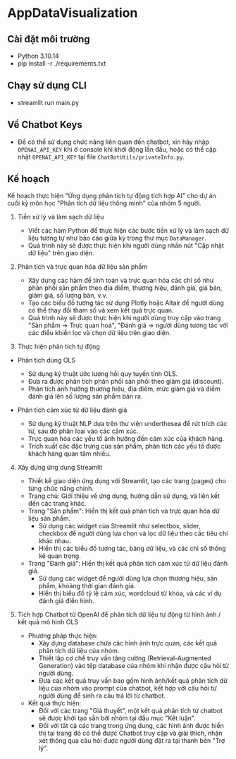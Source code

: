 # AppDataVisualization

## Cài đặt môi trường
- Python 3.10.14
- pip install -r ./requirements.txt

## Chạy sử dụng CLI
- streamlit run main.py

## Về Chatbot Keys
- Để có thể sử dụng chức năng liên quan đến chatbot, xin hãy nhập `OPENAI_API_KEY` khi ở console khi khởi động lần đầu, hoặc có thể cập nhật `OPENAI_API_KEY` tại file `ChatBotUtils/privateInfo.py`.

## Kế hoạch
Kế hoạch thực hiện "Ứng dụng phân tích tự động tích hợp AI" cho dự án cuối kỳ môn học "Phân tích dữ liệu thông minh" của nhóm 5 người.

1. Tiền xử lý và làm sạch dữ liệu
   - Viết các hàm Python để thực hiện các bước tiền xử lý và làm sạch dữ liệu tương tự như báo cáo giữa kỳ trong thư mục `DataManager`.
   - Quá trình này sẽ được thực hiện khi người dùng nhấn nút "Cập nhật dữ liệu" trên giao diện. 

2. Phân tích và trực quan hóa dữ liệu sản phẩm
   - Xây dựng các hàm để tính toán và trực quan hóa các chỉ số như phân phối sản phẩm theo địa điểm, thương hiệu, đánh giá, giá bán, giảm giá, số lượng bán, v.v.
   - Tạo các biểu đồ tương tác sử dụng Plotly hoặc Altair để người dùng có thể thay đổi tham số và xem kết quả trực quan.
   - Quá trình này sẽ được thực hiện khi người dùng truy cập vào trang "Sản phẩm -> Trực quan hoá", "Đánh giá -> người dùng tương tác với các điều khiển lọc và chọn dữ liệu trên giao diện.

3. Thực hiện phân tích tự động
  - Phân tích dùng OLS
    - Sử dụng kỹ thuật ước lượng hồi quy tuyến tính OLS.
    - Đưa ra được phân tích phân phối sản phối theo giảm giá (discount).
    - Phân tích ảnh hưởng thương hiệu, địa điêm, mức giảm giá và điểm đánh giá lên số lượng sản phẩm bán ra.

  - Phân tích cảm xúc từ dữ liệu đánh giá
    - Sử dụng kỹ thuật NLP dựa trên thư viện underthesea để rút trích các từ, sau đó phân loại vào các cảm xúc.
    - Trực quan hóa các yếu tố ảnh hưởng đến cảm xúc của khách hàng.
    - Trích xuất các đặc trưng của sản phẩm, phân tích các yếu tố được khách hàng quan tâm nhiều.
   
4. Xây dựng ứng dụng Streamlit
   - Thiết kế giao diện ứng dụng với Streamlit, tạo các trang (pages) cho từng chức năng chính.
   - Trang chủ: Giới thiệu về ứng dụng, hướng dẫn sử dụng, và liên kết đến các trang khác.
   - Trang "Sản phẩm": Hiển thị kết quả phân tích và trực quan hóa dữ liệu sản phẩm.
     - Sử dụng các widget của Streamlit như selectbox, slider, checkbox để người dùng lựa chọn và lọc dữ liệu theo các tiêu chí khác nhau.
     - Hiển thị các biểu đồ tương tác, bảng dữ liệu, và các chỉ số thống kê quan trọng.
   - Trang "Đánh giá": Hiển thị kết quả phân tích cảm xúc từ dữ liệu đánh giá.
     - Sử dụng các widget để người dùng lựa chọn thương hiệu, sản phẩm, khoảng thời gian đánh giá.
     - Hiển thị biểu đồ tỷ lệ cảm xúc, wordcloud từ khóa, và các ví dụ đánh giá điển hình.

5. Tích hợp Chatbot từ OpenAI để phân tích dữ liệu tự động từ hình ảnh / kết quả mô hình OLS
   - Phương pháp thực hiện:
      - Xây dựng database chứa các hình ảnh trực quan, các kết quả phân tích dữ liệu của nhóm.
      - Thiết lập cơ chế truy vấn tăng cường (Retrieval-Augmented Generation) vào tệp database của nhóm khi nhận được câu hỏi từ người dùng.
      - Đưa các kết quả truy vấn bao gồm hình ảnh/kết quả phân tích dữ liệu của nhóm vào prompt của chatbot, kết hợp với câu hỏi từ người dùng để sinh ra câu trả lời từ chatbot.
   - Kết quả thực hiện:
      - Đối với các trang "Giả thuyết", một kết quả phân tích từ chatbot sẽ được khởi tạo sẵn bởi nhóm tại đầu mục "Kết luận".
      - Đối với tất cả các trang trong ứng dung, các hình ảnh được hiển thị tại trang đó có thể được Chatbot truy cập và giải thích, nhận xét thông qua câu hỏi được người dùng đặt ra tại thanh bên "Trợ lý".
